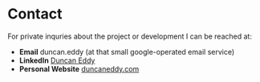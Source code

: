 # Contact

For private inquries about the project or development I can be reached at:

- **Email** duncan.eddy (at that small google-operated email service)
- **LinkedIn** [Duncan Eddy](https://www.linkedin.com/in/duncan-eddy/)
- **Personal Website** [duncaneddy.com](https://www.duncaneddy.com)
